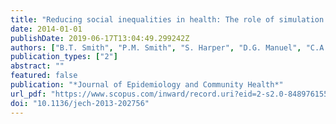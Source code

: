 ```yaml
---
title: "Reducing social inequalities in health: The role of simulation modelling in chronic disease epidemiology to evaluate the impact of population health interventions"
date: 2014-01-01
publishDate: 2019-06-17T13:04:49.299242Z
authors: ["B.T. Smith", "P.M. Smith", "S. Harper", "D.G. Manuel", "C.A. Mustard"]
publication_types: ["2"]
abstract: ""
featured: false
publication: "*Journal of Epidemiology and Community Health*"
url_pdf: "https://www.scopus.com/inward/record.uri?eid=2-s2.0-84897615580&doi=10.1136%2fjech-2013-202756&partnerID=40&md5=fdd82d6878a212cc2f4e53ba0228fc00"
doi: "10.1136/jech-2013-202756"
---
```


